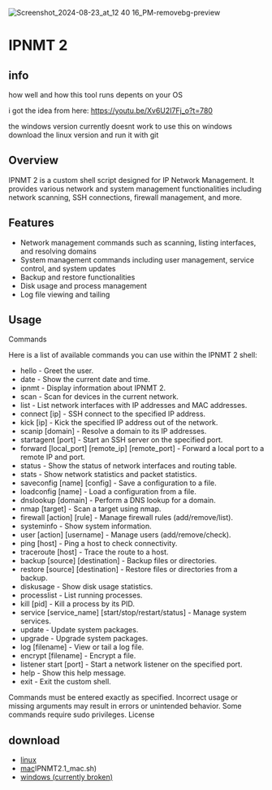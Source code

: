 



![Screenshot_2024-08-23_at_12 40 16_PM-removebg-preview](https://github.com/user-attachments/assets/66fb0b53-4b22-433d-b618-db734aed75d3)






# IPNMT 2

## info

how well and how this tool runs depents on your OS

i got the idea from here: https://youtu.be/Xv6U2I7Fj_o?t=780

the windows version currently doesnt work to use this on windows download the linux version and run it with git

## Overview

IPNMT 2 is a custom shell script designed for IP Network Management. It provides various network and system management functionalities including network scanning, SSH connections, firewall management, and more.

## Features


- Network management commands such as scanning, listing interfaces, and resolving domains
- System management commands including user management, service control, and system updates
- Backup and restore functionalities
- Disk usage and process management
- Log file viewing and tailing

## Usage



Commands

Here is a list of available commands you can use within the IPNMT 2 shell:

- hello - Greet the user.
- date - Show the current date and time.
- ipnmt - Display information about IPNMT 2.
- scan - Scan for devices in the current network.
- list - List network interfaces with IP addresses and MAC addresses.
- connect [ip] - SSH connect to the specified IP address.
- kick [ip] - Kick the specified IP address out of the network.
- scanip [domain] - Resolve a domain to its IP addresses.
- startagent [port] - Start an SSH server on the specified port.
- forward [local_port] [remote_ip] [remote_port] - Forward a local port to a remote IP and port.
- status - Show the status of network interfaces and routing table.
- stats - Show network statistics and packet statistics.
- saveconfig [name] [config] - Save a configuration to a file.
- loadconfig [name] - Load a configuration from a file.
- dnslookup [domain] - Perform a DNS lookup for a domain.
- nmap [target] - Scan a target using nmap.
- firewall [action] [rule] - Manage firewall rules (add/remove/list).
- systeminfo - Show system information.
- user [action] [username] - Manage users (add/remove/check).
- ping [host] - Ping a host to check connectivity.
- traceroute [host] - Trace the route to a host.
- backup [source] [destination] - Backup files or directories.
- restore [source] [destination] - Restore files or directories from a backup.
- diskusage - Show disk usage statistics.
- processlist - List running processes.
- kill [pid] - Kill a process by its PID.
- service [service_name] [start/stop/restart/status] - Manage system services.
- update - Update system packages.
- upgrade - Upgrade system packages.
- log [filename] - View or tail a log file.
- encrypt [filename] - Encrypt a file.
- listener start [port] - Start a network listener on the specified port.
- help - Show this help message.
- exit - Exit the custom shell.


Commands must be entered exactly as specified. Incorrect usage or missing arguments may result in errors or unintended behavior.
Some commands require sudo privileges.
License

## download
- [linux](https://ipnmt.netlify.app/IPNMT2.1_linux.sh)
- [mac](https://ipnmt.netlify.app/)IPNMT2.1_mac.sh)
- [windows (currently broken)](https://ipnmt.netlify.app/IPNMT2.1_windows.bat)
